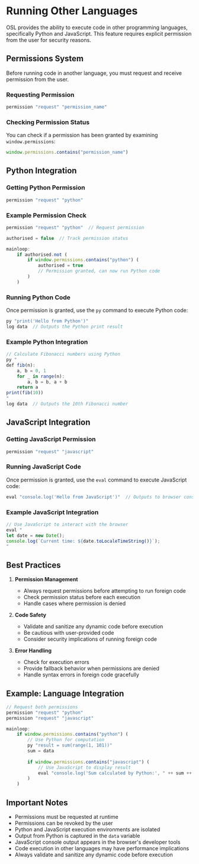 # Running Other Languages

OSL provides the ability to execute code in other programming languages, specifically Python and JavaScript. This feature requires explicit permission from the user for security reasons.

## Permissions System

Before running code in another language, you must request and receive permission from the user.

### Requesting Permission

```javascript
permission "request" "permission_name"
```

### Checking Permission Status

You can check if a permission has been granted by examining `window.permissions`:

```javascript
window.permissions.contains("permission_name")
```

## Python Integration

### Getting Python Permission

```javascript
permission "request" "python"
```

### Example Permission Check

```javascript
permission "request" "python"  // Request permission

authorised = false  // Track permission status

mainloop:
    if authorised.not (
        if window.permissions.contains("python") (
            authorised = true
            // Permission granted, can now run Python code
        )
    )
```

### Running Python Code

Once permission is granted, use the `py` command to execute Python code:

```javascript
py "print('Hello from Python')"
log data  // Outputs the Python print result
```

### Example Python Integration

```javascript
// Calculate Fibonacci numbers using Python
py "
def fib(n):
    a, b = 0, 1
    for _ in range(n):
        a, b = b, a + b
    return a
print(fib(10))
"
log data  // Outputs the 10th Fibonacci number
```

## JavaScript Integration

### Getting JavaScript Permission

```javascript
permission "request" "javascript"
```

### Running JavaScript Code

Once permission is granted, use the `eval` command to execute JavaScript code:

```javascript
eval "console.log('Hello from JavaScript')"  // Outputs to browser console
```

### Example JavaScript Integration

```javascript
// Use JavaScript to interact with the browser
eval "
let date = new Date();
console.log(`Current time: ${date.toLocaleTimeString()}`);
"
```

## Best Practices

1. **Permission Management**
   - Always request permissions before attempting to run foreign code
   - Check permission status before each execution
   - Handle cases where permission is denied

2. **Code Safety**
   - Validate and sanitize any dynamic code before execution
   - Be cautious with user-provided code
   - Consider security implications of running foreign code

3. **Error Handling**
   - Check for execution errors
   - Provide fallback behavior when permissions are denied
   - Handle syntax errors in foreign code gracefully

## Example: Language Integration

```javascript
// Request both permissions
permission "request" "python"
permission "request" "javascript"

mainloop:
    if window.permissions.contains("python") (
        // Use Python for computation
        py "result = sum(range(1, 101))"
        sum = data
        
        if window.permissions.contains("javascript") (
            // Use JavaScript to display result
            eval "console.log('Sum calculated by Python:', " ++ sum ++ ")"
        )
    )
```

## Important Notes

- Permissions must be requested at runtime
- Permissions can be revoked by the user
- Python and JavaScript execution environments are isolated
- Output from Python is captured in the `data` variable
- JavaScript console output appears in the browser's developer tools
- Code execution in other languages may have performance implications
- Always validate and sanitize any dynamic code before execution 
